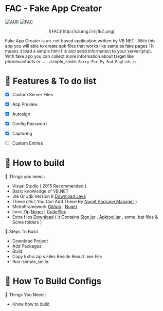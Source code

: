 # FAC - Fake App Creator
[![AUR](https://img.shields.io/aur/license/yaourt.svg?maxAge=2592000?style=flat-square)]()
[![FAC](https://img.shields.io/badge/Version-1.1.2.0-brightgreen.svg)](https://github.com/sahand100/FAC)
<center>
![FAC](http://s3.img7.ir/ljfkZ.png)
</center>

Fake App Creator is an .net based application written by VB.NET . With this app you will able to create apk files that works like same as fake pages ! It means it load a simple html file and send information to your server(php). With fake app you can collect more information about target like phonecontacts or ... . :simple_smile:
`Sorry For My Bad English :(`

# :memo: Features & To do list
- [x] Custom Server Files
- [x] App Preview
- [x] Autosign
- [x] Config Password
- [x] Capturing
- [ ] Custom Entries


# :wrench: How to build
:hatching_chick: Things you need :
- Visual Studio ( 2015 Recommended )
- Basic knowledge of VB.NET
- Jre Or Jdk Version 8 [Download Java](https://java.com/download)
- These dlls ( You Can Add These By [Nuget Package Manager](https://www.nuget.org/) )
- MetroFramework [Github](http://thielj.github.io/MetroFramework) | [Nuget](https://www.nuget.org/packages/MetroFramework/)
- Ionic.Zip [Nuget](https://www.nuget.org/packages/DotNetZip/) | [CodePlex](https://dotnetzip.codeplex.com/)
- Extra files [Download](https://github.com/sahand100/FAC/raw/master/Extras.zip) ( It Contains [Sign.jar](https://github.com/appium/sign) , [Apktool.jar](https://ibotpeaches.github.io) , some .bat files & Some folders )

:wrench: Steps To Build
- Download Project
- Add Packages
- Build 
- Copy Extra.zip s Files Beside Result .exe File
- Run :simple_smile:

# :rocket: How To Build Configs 

:hatching_chick: Things You Need :
- Know how to build 
